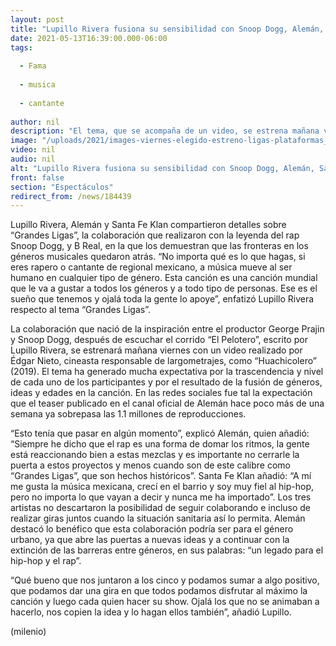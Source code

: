 ```yaml
---
layout: post
title: "Lupillo Rivera fusiona su sensibilidad con Snoop Dogg, Alemán, Santa Fe Klan y B Real al interpretar “Grandes Ligas”"
date: 2021-05-13T16:39:00.000-06:00
tags:
  
  - Fama
  
  - musica
  
  - cantante
  
author: nil
description: "El tema, que se acompaña de un video, se estrena mañana viernes y representa la posibilidad de acabar con las fronteras entre los géneros musicales, destacan los intérpretes."
image: "/uploads/2021/images-viernes-elegido-estreno-ligas-plataformas_44_204_1155_718.jpg"
video: nil
audio: nil
alt: "Lupillo Rivera fusiona su sensibilidad con Snoop Dogg, Alemán, Santa Fe Klan y B Real al interpretar “Grandes Ligas”"
front: false
section: "Espectáculos"
redirect_from: /news/184439
---
```


Lupillo Rivera, Alemán y Santa Fe Klan compartieron detalles sobre “Grandes Ligas”, la colaboración que realizaron con la leyenda del rap Snoop Dogg, y B Real, en la que los demuestran que las fronteras en los géneros musicales quedaron atrás. “No importa qué es lo que hagas, si eres rapero o cantante de regional mexicano, a música mueve al ser humano en cualquier tipo de género. Esta canción es una canción mundial que le va a gustar a todos los géneros y a todo tipo de personas. Ese es el sueño que tenemos y ojalá toda la gente lo apoye”, enfatizó Lupillo Rivera respecto al tema “Grandes Ligas”. 

La colaboración que nació de la inspiración entre el productor George Prajin y Snoop Dogg, después de escuchar el corrido “El Pelotero”, escrito por Lupillo Rivera, se estrenará mañana viernes con un video realizado por Édgar Nieto, cineasta responsable de largometrajes, como “Huachicolero” (2019). El tema ha generado mucha expectativa por la trascendencia y nivel de cada uno de los participantes y por el resultado de la fusión de géneros, ideas y edades en la canción. En las redes sociales fue tal la expectación que el teaser publicado en el canal oficial de Alemán hace poco más de una semana ya sobrepasa las 1.1 millones de reproducciones. 

“Esto tenía que pasar en algún momento”, explicó Alemán, quien añadió: “Siempre he dicho que el rap es una forma de domar los ritmos, la gente está reaccionando bien a estas mezclas y es importante no cerrarle la puerta a estos proyectos y menos cuando son de este calibre como “Grandes Ligas”, que son hechos históricos”. Santa Fe Klan añadió: “A mí me gusta la música mexicana, crecí en el barrio y soy muy fiel al hip-hop, pero no importa lo que vayan a decir y nunca me ha importado”. 
Los tres artistas no descartaron la posibilidad de seguir colaborando e incluso de realizar giras juntos cuando la situación sanitaria así lo permita. Alemán destacó lo benéfico que esta colaboración podría ser para el género urbano, ya que abre las puertas a nuevas ideas y a continuar con la extinción de las barreras entre géneros, en sus palabras: “un legado para el hip-hop y el rap”. 

“Qué bueno que nos juntaron a los cinco y podamos sumar a algo positivo, que podamos dar una gira en que todos podamos disfrutar al máximo la canción y luego cada quien hacer su show. Ojalá los que no se animaban a hacerlo, nos copien la idea y lo hagan ellos también”, añadió Lupillo. 

(milenio)
